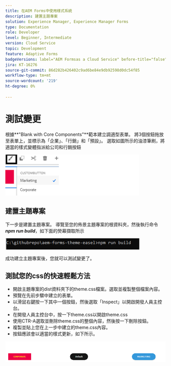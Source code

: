 ```yaml
---
title: 在AEM Forms中使用樣式系統
description: 建置主題專案
solution: Experience Manager, Experience Manager Forms
type: Documentation
role: Developer
level: Beginner, Intermediate
version: Cloud Service
topic: Development
feature: Adaptive Forms
badgeVersions: label="AEM Formsas a Cloud Service" before-title="false"
jira: KT-16276
source-git-commit: 86d282b426402c9ad6be84e9db92598d0dc54f85
workflow-type: tm+mt
source-wordcount: '219'
ht-degree: 0%

---
```



# 測試變更

根據&#x200B;**&quot;Blank with Core Components&quot;**範本建立調適型表單。 將3個按鈕拖放至表單上，並標示為「企業」、「行銷」和「預設」。
選取如圖所示的油漆筆刷，將適當的樣式變體指派給公司和行銷按鈕

![樣式](assets/marketing-variation.png)

## 建置主題專案

下一步是建置主題專案。 導覽至您的佈景主題專案的根資料夾，然後執行命令&#x200B;_**npm run build**_，如下面的熒幕擷取所示

![建置佈景主題](assets/build-theme.png)

成功建立主題專案後，您就可以測試變更了。

## 測試您的css的快速輕鬆方法

* 開啟主題專案的dist資料夾下的theme.css檔案。選取並複製整個檔案內容。
* 預覽在先前步驟中建立的表單。
* 以滑鼠右鍵按一下其中一個按鈕，然後選取「Inspect」以開啟開發人員主控台。
* 在開發人員主控台中，按一下theme.css以開啟theme.css
* 使用CTR-A選取並刪除theme.css的整個內容，然後按一下刪除按鈕。
* 複製並貼上您在上一步中建立的theme.css內容。
* 按鈕應該會以適當的樣式更新，如下所示。

![最終按鈕](assets/final-state-buttons.png)

